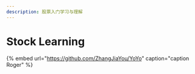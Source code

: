 ```yaml
---
description: 股票入门学习与理解
---
```


# Stock Learning



{% embed url="https://github.com/ZhangJiaYou/YoYo" caption="caption Roger" %}





